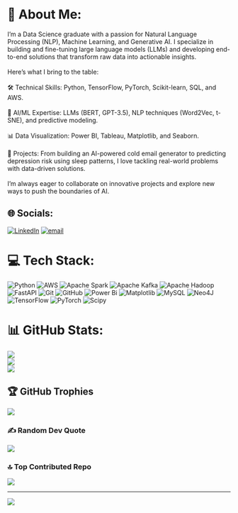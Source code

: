 # 💫 About Me:
I’m a Data Science graduate with a passion for Natural Language Processing (NLP), Machine Learning, and Generative AI. I specialize in building and fine-tuning large language models (LLMs) and developing end-to-end solutions that transform raw data into actionable insights.<br><br>Here’s what I bring to the table:<br><br>🛠️ Technical Skills: Python, TensorFlow, PyTorch, Scikit-learn, SQL, and AWS.<br><br>🤖 AI/ML Expertise: LLMs (BERT, GPT-3.5), NLP techniques (Word2Vec, t-SNE), and predictive modeling.<br><br>📊 Data Visualization: Power BI, Tableau, Matplotlib, and Seaborn.<br><br>🚀 Projects: From building an AI-powered cold email generator to predicting depression risk using sleep patterns, I love tackling real-world problems with data-driven solutions.<br><br>I’m always eager to collaborate on innovative projects and explore new ways to push the boundaries of AI.


## 🌐 Socials:
[![LinkedIn](https://img.shields.io/badge/LinkedIn-%230077B5.svg?logo=linkedin&logoColor=white)](https://linkedin.com/in/https://www.linkedin.com/in/jame-roy-datascience/) [![email](https://img.shields.io/badge/Email-D14836?logo=gmail&logoColor=white)](mailto:jrroy.nh@gmail.com) 

# 💻 Tech Stack:
![Python](https://img.shields.io/badge/python-3670A0?style=for-the-badge&logo=python&logoColor=ffdd54) ![AWS](https://img.shields.io/badge/AWS-%23FF9900.svg?style=for-the-badge&logo=amazon-aws&logoColor=white) ![Apache Spark](https://img.shields.io/badge/Apache%20Spark-FDEE21?style=for-the-badge&logo=apachespark&logoColor=black) ![Apache Kafka](https://img.shields.io/badge/Apache%20Kafka-000?style=for-the-badge&logo=apachekafka) ![Apache Hadoop](https://img.shields.io/badge/Apache%20Hadoop-66CCFF?style=for-the-badge&logo=apachehadoop&logoColor=black) ![FastAPI](https://img.shields.io/badge/FastAPI-005571?style=for-the-badge&logo=fastapi) ![Git](https://img.shields.io/badge/git-%23F05033.svg?style=for-the-badge&logo=git&logoColor=white) ![GitHub](https://img.shields.io/badge/github-%23121011.svg?style=for-the-badge&logo=github&logoColor=white) ![Power Bi](https://img.shields.io/badge/power_bi-F2C811?style=for-the-badge&logo=powerbi&logoColor=black) ![Matplotlib](https://img.shields.io/badge/Matplotlib-%23ffffff.svg?style=for-the-badge&logo=Matplotlib&logoColor=black) ![MySQL](https://img.shields.io/badge/mysql-4479A1.svg?style=for-the-badge&logo=mysql&logoColor=white) ![Neo4J](https://img.shields.io/badge/Neo4j-008CC1?style=for-the-badge&logo=neo4j&logoColor=white) ![TensorFlow](https://img.shields.io/badge/TensorFlow-%23FF6F00.svg?style=for-the-badge&logo=TensorFlow&logoColor=white) ![PyTorch](https://img.shields.io/badge/PyTorch-%23EE4C2C.svg?style=for-the-badge&logo=PyTorch&logoColor=white) ![Scipy](https://img.shields.io/badge/SciPy-%230C55A5.svg?style=for-the-badge&logo=scipy&logoColor=%white)
# 📊 GitHub Stats:
![](https://github-readme-stats.vercel.app/api?username=jameroy21&theme=dark&hide_border=false&include_all_commits=false&count_private=false)<br/>
![](https://github-readme-streak-stats.herokuapp.com/?user=jameroy21&theme=dark&hide_border=false)<br/>
![](https://github-readme-stats.vercel.app/api/top-langs/?username=jameroy21&theme=dark&hide_border=false&include_all_commits=false&count_private=false&layout=compact)

## 🏆 GitHub Trophies
![](https://github-profile-trophy.vercel.app/?username=jameroy21&theme=gruvbox&no-frame=false&no-bg=true&margin-w=4)

### ✍️ Random Dev Quote
![](https://quotes-github-readme.vercel.app/api?type=horizontal&theme=radical)

### 🔝 Top Contributed Repo
![](https://github-contributor-stats.vercel.app/api?username=jameroy21&limit=5&theme=dark&combine_all_yearly_contributions=true)

---
[![](https://visitcount.itsvg.in/api?id=jameroy21&icon=0&color=0)](https://visitcount.itsvg.in)

<!-- Proudly created with GPRM ( https://gprm.itsvg.in ) -->